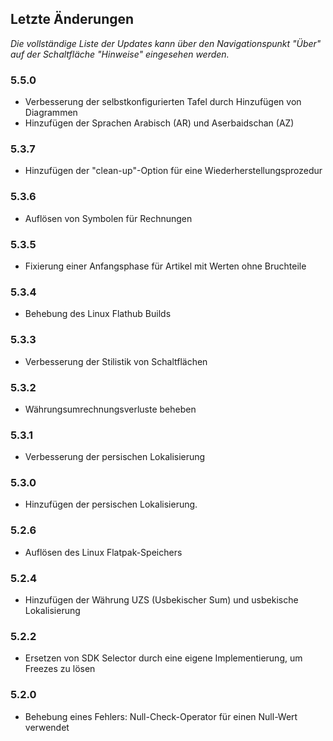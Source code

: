 ## Letzte Änderungen

_Die vollständige Liste der Updates kann über den Navigationspunkt "Über" auf der Schaltfläche "Hinweise" eingesehen werden._

### 5.5.0
- Verbesserung der selbstkonfigurierten Tafel durch Hinzufügen von Diagrammen
- Hinzufügen der Sprachen Arabisch (AR) und Aserbaidschan (AZ)

### 5.3.7
- Hinzufügen der "clean-up"-Option für eine Wiederherstellungsprozedur  

### 5.3.6
- Auflösen von Symbolen für Rechnungen

### 5.3.5
- Fixierung einer Anfangsphase für Artikel mit Werten ohne Bruchteile

### 5.3.4
- Behebung des Linux Flathub Builds

### 5.3.3
- Verbesserung der Stilistik von Schaltflächen

### 5.3.2
- Währungsumrechnungsverluste beheben

### 5.3.1
- Verbesserung der persischen Lokalisierung

### 5.3.0
- Hinzufügen der persischen Lokalisierung.  

### 5.2.6
- Auflösen des Linux Flatpak-Speichers

### 5.2.4
- Hinzufügen der Währung UZS (Usbekischer Sum) und usbekische Lokalisierung

### 5.2.2
- Ersetzen von SDK Selector durch eine eigene Implementierung, um Freezes zu lösen

### 5.2.0
- Behebung eines Fehlers: Null-Check-Operator für einen Null-Wert verwendet
